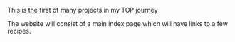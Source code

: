 This is the first of many projects in my TOP journey

The website will consist of a main index page which will have links
to a few recipes.

